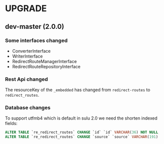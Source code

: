 # UPGRADE

## dev-master (2.0.0)

### Some interfaces changed

- ConverterInterface
- WriterInterface
- RedirectRouteManagerInterface
- RedirectRouteRepositoryInterface

### Rest Api changed

The resourceKey of the `_embedded` has changed from `redirect-routes` to `redirect_routes`.

### Database changes

To support utfmb4 which is default in sulu 2.0 we need the shorten indexed fields:

```sql
ALTER TABLE `re_redirect_routes` CHANGE `id` `id` VARCHAR(36) NOT NULL;
ALTER TABLE `re_redirect_routes` CHANGE `source` `source` VARCHAR(191) NOT NULL;
```
